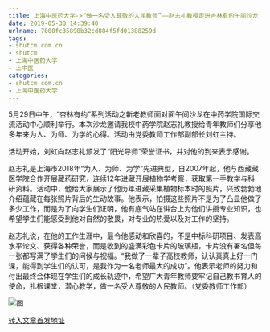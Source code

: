 ```yaml
---
title: 上海中医药大学->“做一名受人尊敬的人民教师”——赵志礼教授走进杏林有约午间沙龙 | shutcm.com.cn
date: 2019-05-30 14:39:40
urlname: 7000fc35898b32cd884f5fd01388259d
tags: 
- shutcm.com.cn
- shutcm
- 上海中医药大学
- 上中医
categories:
- shutcm.com.cn
- 上海中医药大学
---
```



5月29日中午，“杏林有约”系列活动之新老教师面对面午间沙龙在中药学院国际交流活动中心顺利举行。本次沙龙邀请我校中药学院赵志礼教授给青年教师们分享他多年来为人、为师、为学的心得。活动由党委教师工作部副部长刘虹主持。

活动开始，刘虹向赵志礼颁发了“阳光导师”荣誉证书，并对他的到来表示感谢。

赵志礼是上海市2018年“为人、为师、为学”先进典型，自2007年起，他与西藏藏医学院合作开展藏药研究，连续12年进藏开展植物学考察，获取第一手教学与科研资料。活动中，他给大家展示了他历年进藏采集植物标本时的照片，兴致勃勃地介绍蕴藏在每张照片背后的生动故事。他表示，拍摄这些照片不是为了凸显他做了多少工作，而是为了向学生们证明，他有底气站在讲台上为他们讲授专业知识，也希望学生们能感受到他对自然的敬畏，对专业的热爱以及对工作的坚持。

赵志礼说，在他的工作生涯中，最令他感动和欣喜的，不是中标科研项目、发表高水平论文、获得各种荣誉，而是收到的盛满彩色卡片的玻璃瓶，卡片没有署名但每一张都写满了学生们的问候与祝福。“我做了一辈子高校教师，认认真真上好一门课，能得到学生们的认可，是我作为一名老师最大的成功”。他表示老师的努力和付出最终会体现在学生们的成长轨迹中，希望广大青年教师要牢记自己教书育人的使命，扎根课堂，潜心教学，做一名受人尊敬的人民教师。（党委教师工作部）



![图](http://www.shutcm.edu.cn/_upload/article/images/62/bd/c95adc424390ab12de5e78c68e88/bea1b1d2-26d7-4781-9615-65f39a331c1a.jpg)

[转入文章首发地址](http://www.shutcm.edu.cn/2019/0530/c973a104813/page.htm)